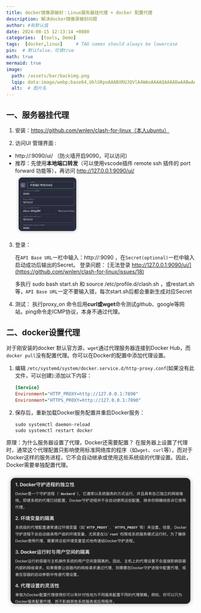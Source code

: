```yaml
---
title: docker镜像源被封：Linux服务器挂代理 + docker 配置代理
description: 解决docker镜像源被封问题
author: #有默认值
date: 2024-08-15 12:13:14 +0800
categories:  [tools, Demo]
tags:  [docker,linux]     # TAG names should always be lowercase
pin:  # 默认false，可填true
math: true
mermaid: true
image:
  path: /assets/bar/backimg.png
  lqip: data:image/webp;base64,UklGRpoAAABXRUJQVlA4WAoAAAAQAAAADwAABwAAQUxQSDIAAAARL0AmbZurmr57yyIiqE8oiG0bejIYEQTgqiDA9vqnsUSI6H+oAERp2HZ65qP/VIAWAFZQOCBCAAAA8AEAnQEqEAAIAAVAfCWkAALp8sF8rgRgAP7o9FDvMCkMde9PK7euH5M1m6VWoDXf2FkP3BqV0ZYbO6NA/VFIAAAA
  alt:  # 图片名
---
```


## 一、服务器挂代理

1. 安装：https://github.com/wnlen/clash-for-linux（本人ubuntu）

2. 访问UI 管理界面 : 

+ http://<ip>:9090/ui/ （防火墙开启9090，可以访问）
+ 推荐：先使用**本地端口转发**（可以使用vscode插件 remote ssh 插件的 port forward 功能等），再访问 http://127.0.0.1:9090/ui/    <img src="/assets/img/2024-08-15-docker镜像源被封：Linux服务器挂代理%20+%20docker%20配置代理/2024-08-15-16-00-57.png" alt="image-20240810105939148" style="zoom: 25%;" />

3. 登录：

   在`API Base URL`一栏中输入：http://<ip>:9090 ，在`Secret(optional)`一栏中输入启动成功后输出的Secret。
   登录问题：
   [无法登录 http://127.0.0.1:9090/ui/](https://github.com/wnlen/clash-for-linux/issues/18)

   多执行 sudo bash start.sh 和 source /etc/profile.d/clash.sh ，或restart.sh等，`API Base URL`一定不要输入错，每次start.sh后都会重新生成对应Secret

4. 测试：
   执行proxy_on 命令后用**curl或wget**命令测试github、google等网站，ping命令走ICMP协议，本身不通过代理。

## 二、docker设置代理

对于刚安装的docker 默认官方源，`wget`通过代理服务器连接到Docker Hub，而`docker pull`没有配置代理。你可以在Docker的配置中添加代理设置。

1. 编辑 `/etc/systemd/system/docker.service.d/http-proxy.conf`(如果没有此文件，可以创建):添加以下内容：

   ```ini
   [Service]
   Environment="HTTP_PROXY=http://127.0.0.1:7890"
   Environment="HTTPS_PROXY=http://127.0.0.1:7890"
   ```

2. 保存后，重新加载Docker服务配置并重启Docker服务：

   ```shell
   sudo systemctl daemon-reload
   sudo systemctl restart docker
   ```



原理：为什么服务器设置了代理，Docker还需要配置？
          在服务器上设置了代理时，通常这个代理配置只影响使用标准网络库的程序（如`wget`、`curl`等），而对于Docker这样的服务进程，它不会自动继承或使用这些系统级的代理设置。因此，Docker需要单独配置代理。


![](/assets/img/2024-08-15-docker镜像源被封：Linux服务器挂代理%20+%20docker%20配置代理/2024-08-15-16-00-27.png)